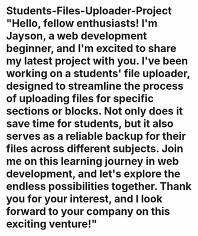 # Students-Files-Uploader-Project "Hello, fellow enthusiasts! I'm Jayson, a web development beginner, and I'm excited to share my latest project with you. I've been working on a students' file uploader, designed to streamline the process of uploading files for specific sections or blocks. Not only does it save time for students, but it also serves as a reliable backup for their files across different subjects. Join me on this learning journey in web development, and let's explore the endless possibilities together. Thank you for your interest, and I look forward to your company on this exciting venture!"
